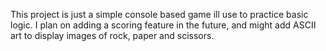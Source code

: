 This project is just a simple console based game ill use to 
practice basic logic. I plan on adding a scoring feature in the
future, and might add ASCII art to display images of rock, paper
and scissors.